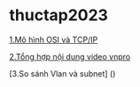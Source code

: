 # thuctap2023
[1.Mô hình OSI và TCP/IP ](https://github.com/thanhquang99/thuctap2023/blob/main/thuctap/OSIvaTCPIP/osivatcpipnew.md)

[2.Tổng hợp nội dung video vnpro ](https://github.com/thanhquang99/thuctap2023/blob/main/thuctap/OSIvaTCPIP/videovnpro.md)

[3.So sánh Vlan và subnet] ()